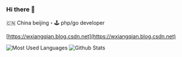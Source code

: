 ### Hi there 👋

🇨🇳 China beijing・🕹 php/go developer

[https://wxiangqian.blog.csdn.net](https://wxiangqian.blog.csdn.net)


![Most Used Languages](https://github-readme-stats.vercel.app/api/top-langs/?username=WXiangQian&theme=dark&layout=compact)
![Github Stats](https://github-readme-stats.vercel.app/api?username=WXiangQian&show_icons=true&theme=dark&count_private=true)

<!--
**WXiangQian/WXiangQian** is a ✨ _special_ ✨ repository because its `README.md` (this file) appears on your GitHub profile.




Here are some ideas to get you started:

- 🔭 I’m currently working on ...
- 🌱 I’m currently learning ...
- 👯 I’m looking to collaborate on ...
- 🤔 I’m looking for help with ...
- 💬 Ask me about ...
- 📫 How to reach me: ...
- 😄 Pronouns: ...
- ⚡ Fun fact: ...
-->
